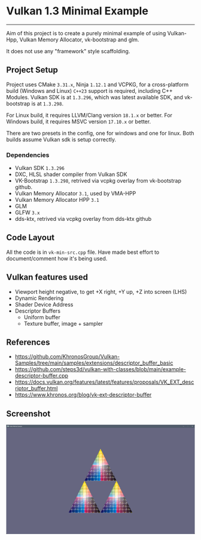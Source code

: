 # Vulkan 1.3 Minimal Example
---

Aim of this project is to create a purely minimal example of using Vulkan-Hpp, Vulkan Memory Allocator,
vk-bootstrap and glm.

It does not use any "framework" style scaffolding.

## Project Setup
Project uses CMake `3.31.x`, Ninja `1.12.1` and VCPKG, for a cross-platform build (Windows and Linux)
`C++23` support is required, including C++ Modules.
Vulkan SDK is at `1.3.296`, which was latest available SDK, and vk-bootstrap is at `1.3.298`.

For Linux build, it requires LLVM/Clang version `18.1.x` or better.
For Windows build, it requires MSVC version `17.10.x` or better.

There are two presets in the config, one for windows and one for linux.
Both builds assume Vulkan sdk is setup correctly.

### Dependencies
- Vulkan SDK `1.3.296`
- DXC, HLSL shader compiler from Vulkan SDK
- VK-Bootstrap `1.3.298`, retrived via vcpkg overlay from vk-bootstrap github.
- Vulkan Memory Allocator `3.1`, used by VMA-HPP
- Vulkan Memory Allocator HPP `3.1`
- GLM
- GLFW `3.x`
- dds-ktx, retrived via vcpkg overlay from dds-ktx github

## Code Layout
All the code is in `vk-min-src.cpp` file. 
Have made best effort to document/comment how it's being used.

## Vulkan features used
- Viewport height negative, to get +X right, +Y up, +Z into screen (LHS)
- Dynamic Rendering
- Shader Device Address
- Descriptor Buffers
  - Uniform buffer
  - Texture buffer, image + sampler

## References
- https://github.com/KhronosGroup/Vulkan-Samples/tree/main/samples/extensions/descriptor_buffer_basic
- https://github.com/steps3d/vulkan-with-classes/blob/main/example-descriptor-buffer.cpp
- https://docs.vulkan.org/features/latest/features/proposals/VK_EXT_descriptor_buffer.html
- https://www.khronos.org/blog/vk-ext-descriptor-buffer

## Screenshot
![DDS Textured Triangles](Textured_Triangles.png "Triangles")
